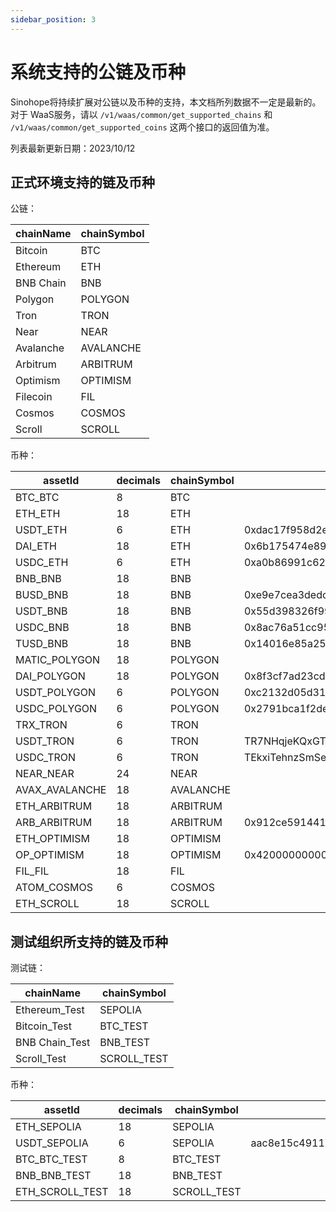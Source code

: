 ```yaml
---
sidebar_position: 3
---
```


# 系统支持的公链及币种

Sinohope将持续扩展对公链以及币种的支持，本文档所列数据不一定是最新的。对于 WaaS服务，请以 `/v1/waas/common/get_supported_chains` 和 `/v1/waas/common/get_supported_coins` 这两个接口的返回值为准。

列表最新更新日期：2023/10/12

## 正式环境支持的链及币种

公链：

|chainName|chainSymbol|
|--|--|
|Bitcoin|BTC|
|Ethereum|ETH|
|BNB Chain|BNB|
|Polygon|POLYGON|
|Tron|TRON|
|Near|NEAR|
|Avalanche|AVALANCHE|
|Arbitrum|ARBITRUM|
|Optimism|OPTIMISM|
|Filecoin|FIL|
|Cosmos|COSMOS|
|Scroll|SCROLL|

币种：

|assetId |decimals|chainSymbol| contractAddress|
|--|--|--|--|
|BTC_BTC |8|BTC| |
|ETH_ETH |18|ETH| |
|USDT_ETH |6|ETH| 0xdac17f958d2ee523a2206206994597c13d831ec7|
|DAI_ETH |18|ETH| 0x6b175474e89094c44da98b954eedeac495271d0f|
|USDC_ETH |6|ETH| 0xa0b86991c6218b36c1d19d4a2e9eb0ce3606eb48|
|BNB_BNB |18|BNB| |
|BUSD_BNB |18|BNB| 0xe9e7cea3dedca5984780bafc599bd69add087d56|
|USDT_BNB |18|BNB| 0x55d398326f99059ff775485246999027b3197955|
|USDC_BNB |18|BNB| 0x8ac76a51cc950d9822d68b83fe1ad97b32cd580d|
|TUSD_BNB |18|BNB| 0x14016e85a25aeb13065688cafb43044c2ef86784|
|MATIC_POLYGON |18|POLYGON| |
|DAI_POLYGON |18|POLYGON| 0x8f3cf7ad23cd3cadbd9735aff958023239c6a063|
|USDT_POLYGON |6|POLYGON| 0xc2132d05d31c914a87c6611c10748aeb04b58e8f|
|USDC_POLYGON |6|POLYGON| 0x2791bca1f2de4661ed88a30c99a7a9449aa84174|
|TRX_TRON |6|TRON| |
|USDT_TRON |6|TRON| TR7NHqjeKQxGTCi8q8ZY4pL8otSzgjLj6t|
|USDC_TRON |6|TRON| TEkxiTehnzSmSe2XqrBj4w32RUN966rdz8|
|NEAR_NEAR |24|NEAR| |
|AVAX_AVALANCHE |18|AVALANCHE| |
|ETH_ARBITRUM |18|ARBITRUM| |
|ARB_ARBITRUM |18|ARBITRUM| 0x912ce59144191c1204e64559fe8253a0e49e6548|
|ETH_OPTIMISM |18|OPTIMISM| |
|OP_OPTIMISM |18|OPTIMISM| 0x4200000000000000000000000000000000000042|
|FIL_FIL |18|FIL| |
|ATOM_COSMOS |6|COSMOS| |
|ETH_SCROLL |18|SCROLL| |

## 测试组织所支持的链及币种

测试链：

|chainName|chainSymbol|
|--|--|
|Ethereum_Test|SEPOLIA|
|Bitcoin_Test|BTC_TEST|
|BNB Chain_Test|BNB_TEST|
|Scroll_Test|SCROLL_TEST|

币种：

|assetId |decimals|chainSymbol|contractAddress|
|--|--|--|--|
|ETH_SEPOLIA |18|SEPOLIA| |
|USDT_SEPOLIA |6|SEPOLIA|aac8e15c491111a52af6c97e26dbb220ca11d73f|
|BTC_BTC_TEST |8|BTC_TEST| |
|BNB_BNB_TEST |18|BNB_TEST| |
|ETH_SCROLL_TEST |18|SCROLL_TEST| |

